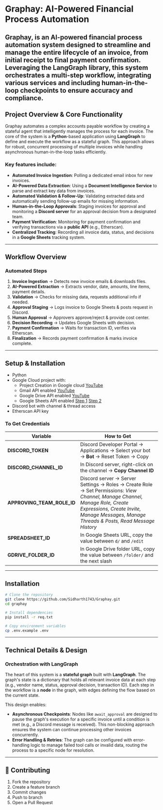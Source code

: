 # **Graphay**: AI-Powered Financial Process Automation
Graphay, is an AI-powered financial process automation system designed to streamline and manage the entire lifecycle of an invoice, from initial receipt to final payment confirmation. Leveraging the LangGraph library, this system orchestrates a multi-step workflow, integrating various services and including human-in-the-loop checkpoints to ensure accuracy and compliance.
---

## Project Overview & Core Functionality

Graphay automates a complex accounts payable workflow by creating a stateful agent that intelligently manages the process for each invoice. The core of the system is a **Python**-based application using **LangGraph** to define and execute the workflow as a stateful graph. This approach allows for robust, concurrent processing of multiple invoices while handling asynchronous human-in-the-loop tasks efficiently.

### Key features include:

  * **Automated Invoice Ingestion**: Polling a dedicated email inbox for new invoices.
  * **AI-Powered Data Extraction**: Using a **Document Intelligence Service** to parse and extract key data from invoices.
  * **Automated Validation & Follow-Up**: Validating extracted data and automatically sending follow-up emails for missing information.
  * **Human-in-the-Loop Approvals**: Staging invoices for approval and monitoring a **Discord server** for an approval decision from a designated team.
  * **Payment Verification**: Monitoring for payment confirmation and verifying transactions via a **public API** (e.g., Etherscan).
  * **Centralized Tracking**: Recording all invoice data, status, and decisions in a **Google Sheets** tracking system.

---

## **Workflow Overview**

### **Automated Steps**

1. **Invoice Ingestion** → Detects new invoice emails & downloads files.
2. **AI-Powered Extraction** → Extracts vendor, date, amounts, line items, payment details.
3. **Validation** → Checks for missing data, requests additional info if needed.
4. **Approval Staging** → Logs invoice to Google Sheets & posts request in Discord.
5. **Human Approval** → Approvers approve/reject & provide cost center.
6. **Decision Recording** → Updates Google Sheets with decision.
7. **Payment Confirmation** → Waits for transaction ID, verifies via Etherscan.
8. **Finalization** → Records payment confirmation & marks invoice complete.

---
## **Setup & Installation**
* Python
* Google Cloud project with:
  * Project Creation in Google cloud [YouTube](https://youtu.be/0eZYbw9QgyE)
  * Gmail API enabled [YouTube](https://youtu.be/FxoQ41RGmeI)
  * Google Drive API enabled [YouTube](https://youtu.be/5j73RBgogAs)
  * Google Sheets API enabled [Step 1](https://youtu.be/WzNnt_eoX38) [Step 2](https://youtu.be/s2kBmyN5X9E)
* Discord bot with channel & thread access
* Etherscan API key

### **To Get Credentials**

| Variable                      | How to Get                                                                                                                                                                                                              |
| ----------------------------- | ----------------------------------------------------------------------------------------------------------------------------------------------------------------------------------------------------------------------- |
| **DISCORD\_TOKEN**            | Discord Developer Portal → Applications → Select your bot → **Bot** → Reset Token → Copy                                                                                                                                |
| **DISCORD\_CHANNEL\_ID**      | In Discord server, right-click on the channel → **Copy Channel ID**                                                                                                                                                     |
| **APPROVING\_TEAM\_ROLE\_ID** | Discord server → Server Settings → Roles → Create Role → Set Permissions: *View Channel, Manage Channel, Manage Role, Create Expressions, Create Invite, Manage Messages, Manage Threads & Posts, Read Message History* |
| **SPREADSHEET\_ID**           | In Google Sheets URL, copy the value between `d/` and `/edit`                                                                                                                                                           |
| **GDRIVE\_FOLDER\_ID**        | In Google Drive folder URL, copy the value between `/folder/` and the next slash                                                                                                                                        |

---

## **Installation**

```bash
# Clone the repository
git clone https://github.com/Sidharth1743/Graphay.git
cd graphay

# Install dependencies
pip install -r req.txt

# Copy environment variables
cp .env.example .env
```
---
## Technical Details & Design

### Orchestration with LangGraph

The heart of this system is a **stateful graph** built with **LangGraph**. The graph's state is a dictionary that holds all relevant invoice data at each step (e.g., vendor name, status, approval decision, transaction ID). Each step in the workflow is a **node** in the graph, with edges defining the flow based on the current state.

This design enables:

  * **Asynchronous Checkpoints**: Nodes like `await_approval` are designed to pause the graph's execution for a specific invoice until a condition is met (e.g., a Discord message is received). This non-blocking approach ensures the system can continue processing other invoices concurrently.
  * **Error Handling & Retries**: The graph can be configured with error-handling logic to manage failed tool calls or invalid data, routing the process to a specific node for resolution.

---
## 🤝 Contributing
1. Fork the repository
2. Create a feature branch
3. Commit changes
4. Push to branch
5. Open a Pull Request
